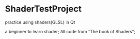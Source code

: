 # ShaderTestProject
practice using shaders(GLSL) in Qt

a beginner to learn shader;
All code from "The book of Shaders";
